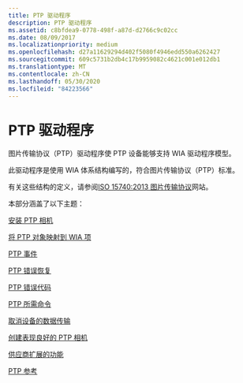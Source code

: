 ```yaml
---
title: PTP 驱动程序
description: PTP 驱动程序
ms.assetid: c8bfdea9-0778-498f-a87d-d2766c9c02cc
ms.date: 08/09/2017
ms.localizationpriority: medium
ms.openlocfilehash: d27a11629294d402f5080f4946edd550a6262427
ms.sourcegitcommit: 609c5731b2db4c17b9959082c4621c001e012db1
ms.translationtype: MT
ms.contentlocale: zh-CN
ms.lasthandoff: 05/30/2020
ms.locfileid: "84223566"
---
```

# <a name="ptp-driver"></a>PTP 驱动程序

图片传输协议（PTP）驱动程序使 PTP 设备能够支持 WIA 驱动程序模型。

此驱动程序是使用 WIA 体系结构编写的，符合图片传输协议（PTP）标准。

有关这些结构的定义，请参阅[ISO 15740:2013 图片传输协议](https://www.iso.org/obp/ui/#iso:std:iso:15740:ed-3:v1:en)网站。

本部分涵盖了以下主题：

[安装 PTP 相机](installing-a-ptp-camera.md)

[将 PTP 对象映射到 WIA 项](mapping-ptp-objects-to-wia-items.md)

[PTP 事件](ptp-events.md)

[PTP 错误恢复](ptp-error-recovery.md)

[PTP 错误代码](ptp-error-codes.md)

[PTP 所需命令](ptp-required-commands.md)

[取消设备的数据传输](canceling-a-data-transfer-by-a-device.md)

[创建表现良好的 PTP 相机](creating-a-well-behaved-ptp-camera.md)

[供应商扩展的功能](vendor-extended-features.md)

[PTP 参考](ptp-references.md)
